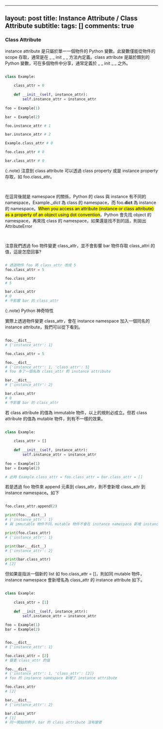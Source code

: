 
---
layout: post
title: Instance Attribute / Class Attribute
subtitle: 
tags: []
comments: true
---

### Class Attribute

instance attribute 是只屬於單一一個物件的 Python 變數。此變數僅能從物件的 scope 存取，通常是在 _ _ init _ _ 方法內定義。class attribute 是屬於類別的 Python 變數，可在多個物件中分享，通常定義於 _ _ init _ _ 之外。 

```python

class Example:
    
    class_attr = 0
        
    def __init__(self, instance_attr):
        self.instance_attr = instance_attr
        
foo = Example(1)

bar = Example(2)

foo.instance_attr # 1

bar.instance_attr # 2

Example.class_attr # 0

foo.class_attr # 0

bar.class_attr # 0

```
{:.note}
注意到 class attribute 可以透過 class property 或是 instance property 存取，如 foo.class_attr。

<br/>

在這背後就是 namespace 的關係，Python 的 class 與 instance 有不同的 namespace，Example.__dict_ 為 class 的 namespace，而 foo.__dict__ 為 instance 的 namespace。<mark>When you access an attribute (instance or class attribute) as a property of an object using dot convention</mark>，Python 會先找 object 的 namespace，再來找 class 的 namespace，如果還是找不到的話，則拋出 AttributeError

<br/>

注意我們透過 foo 物件變更 class_attr，並不會影響 bar 物件存取 class_attri 的值，這是怎麼回事? 

```python

# 透過物件 foo 將 class_attr 改成 5
foo.class_attr = 5

foo.class_attr
# 5

bar.class_attr 
# 0
# 不影響 bar 的 class_attr

```

{:.note}
Python 神奇特性

實際上透過物件變更 class_attr，會在 instance namespace 加入一個同名的 instance attribute，我們可以從下看到。

```python

foo.__dict__
# {'instance_attr': 1}

foo.class_attr = 5

foo.__dict__
# {'instance_attr': 1, 'class_attr': 5}
# foo 多了一個名為 class_attr 的 instance attribute

bar.__dict__
# {'instance_attr': 2}

bar.class_attr 
# 0
# 不影響 bar 的 class_attr

```

若 class attribute 的值為 immutable 物件，以上的規則必成立。但若 class attribute 的值為 mutable 物件，則有不一樣的效果。

```python

class Example:
    
    class_attr = []
        
    def __init__(self, instance_attr):
        self.instance_attr = instance_attr
        
foo = Example(1)
bar = Example(2)

# 此時 Example.class_attr = foo.class_attr = bar.class_attr = []

```

若是透過 foo 物件來 append 元素到 class_attr，則不會新增 class_attr 到 instance namespace。如下

```python

foo.class_attr.append(2)

print(foo.__dict__)
# {'instance_attr': 1}
# 與 immutable 物件不同，mutable 物件不會在 instance namespace 新增 instance attribute

print(foo.class_attr)
# {'instance_attr': 1} 

print(bar.__dict__)
# {'instance_attr': 2}

print(bar.class_attr)
# [2]

```

但如果是指派一個新的 list 如 foo.class_attr = []，則如同 mutable 物件，instance namespace 會新增名為 class_attr 的 instance attribute 如下。

```python

class Example:
    
    class_attr = [1]
        
    def __init__(self, instance_attr):
        self.instance_attr = instance_attr
        
foo = Example(1)
bar = Example(2)


foo.__dict__
# {'instance_attr': 1}

foo.class_attr = [2]
# 變更 class_attr 的值

foo.__dict__
# {'instance_attr': 1, 'class_attr': [2]}
# foo 的 instance namespace 新增了 instance attribute

foo.class_attr
# [2]

bar.__dict__
# {'instance_attr': 2}

bar.class_attr
# [1]
# 同一開始的例子，bar 的 class attribute 沒有變更

```

<br/>
<br/>
<br/>
<br/>
<br/>
<br/>
<br/>
